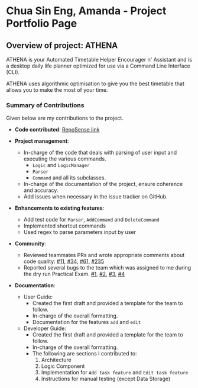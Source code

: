 # Chua Sin Eng, Amanda - Project Portfolio Page

## Overview of project: ATHENA

ATHENA is your Automated Timetable Helper Encourager n' Assistant and is a desktop daily life planner optimized for use via a Command Line Interface (CLI).

ATHENA uses algorithmic optimisation to give you the best timetable that allows you to make the most of your time.

### Summary of Contributions

Given below are my contributions to the project.

* **Code contributed**: [RepoSense link](https://nus-cs2113-ay2021s1.github.io/tp-dashboard/#breakdown=true&search=&sort=groupTitle&sortWithin=title&since=2020-09-27&timeframe=commit&mergegroup=&groupSelect=groupByRepos&checkedFileTypes=docs~functional-code~test-code~other&tabOpen=true&tabType=authorship&tabAuthor=amanda-chua&tabRepo=AY2021S1-CS2113T-W12-2%2Ftp%5Bmaster%5D&authorshipIsMergeGroup=false&authorshipFileTypes=docs~functional-code~test-code)

* **Project management**:
    * In-charge of the code that deals with parsing of user input and executing the various commands.
        * `Logic` and `LogicManager`
        * `Parser`
        * `Command` and all its subclasses.
    * In-charge of the documentation of the project, ensure coherence and accuracy.
    * Add issues when necessary in the issue tracker on GitHub.

* **Enhancements to existing features**:
    * Add test code for `Parser`, `AddCommand` and `DeleteCommand`
    * Implemented shortcut commands
    * Used regex to parse parameters input by user

* **Community**:
    * Reviewed teammates PRs and wrote appropriate comments about code quality: [#11](https://github.com/AY2021S1-CS2113T-W12-2/tp/pull/11), [#34](https://github.com/AY2021S1-CS2113T-W12-2/tp/pull/34), 
    [#61](https://github.com/AY2021S1-CS2113T-W12-2/tp/pull/61), [#235](https://github.com/AY2021S1-CS2113T-W12-2/tp/pull/235)
    * Reported several bugs to the team which was assigned to me during the dry run Practical Exam. [#1](https://github.com/amanda-chua/ped/issues/1),
    [#2](https://github.com/amanda-chua/ped/issues/2), [#3](https://github.com/amanda-chua/ped/issues/3), [#4](https://github.com/amanda-chua/ped/issues/4)
  
* **Documentation**:
  * User Guide:
    * Created the first draft and provided a template for the team to follow. 
    * In-charge of the overall formatting.
    * Documentation for the features `add` and `edit` 
  * Developer Guide:
    * Created the first draft and provided a template for the team to follow. 
    * In-charge of the overall formatting.
    * The following are sections I contributed to:
      1. Architecture
      2. Logic Component  
      3. Implementation for `Add task feature` and `Edit task feature`
      4. Instructions for manual testing (except Data Storage)
